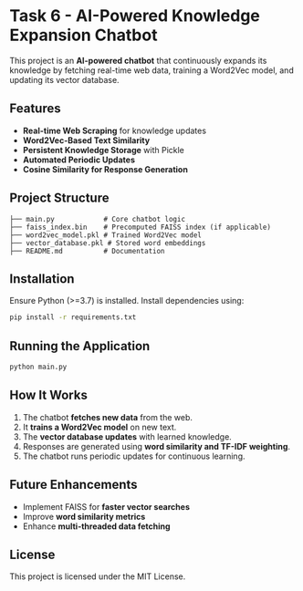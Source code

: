 # Task 6 - AI-Powered Knowledge Expansion Chatbot

This project is an **AI-powered chatbot** that continuously expands its knowledge by fetching real-time web data, training a Word2Vec model, and updating its vector database.

## Features
- **Real-time Web Scraping** for knowledge updates
- **Word2Vec-Based Text Similarity**
- **Persistent Knowledge Storage** with Pickle
- **Automated Periodic Updates**
- **Cosine Similarity for Response Generation**

## Project Structure
```
├── main.py            # Core chatbot logic
├── faiss_index.bin    # Precomputed FAISS index (if applicable)
├── word2vec_model.pkl # Trained Word2Vec model
├── vector_database.pkl # Stored word embeddings
├── README.md          # Documentation
```

## Installation
Ensure Python (>=3.7) is installed. Install dependencies using:
```sh
pip install -r requirements.txt
```

## Running the Application
```sh
python main.py
```

## How It Works
1. The chatbot **fetches new data** from the web.
2. It **trains a Word2Vec model** on new text.
3. The **vector database updates** with learned knowledge.
4. Responses are generated using **word similarity and TF-IDF weighting**.
5. The chatbot runs periodic updates for continuous learning.

## Future Enhancements
- Implement FAISS for **faster vector searches**
- Improve **word similarity metrics**
- Enhance **multi-threaded data fetching**

## License
This project is licensed under the MIT License.

